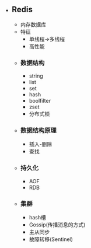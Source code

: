 
- ## Redis
	- 内存数据库
	- 特征
		- 单线程->多线程
		- 高性能
	- ### 数据结构
		- string
		- list
		- set
		- hash
		- boolfilter
		- zset
		- 分布式锁
	- ### 数据结构原理
		- 插入-删除
		- 查找
	- ### 持久化
		- AOF
		- RDB
	- ### 集群
		- hash槽
		- Gossip(传播消息的方式)
		- 主从同步
		- 故障转移(Sentinel)